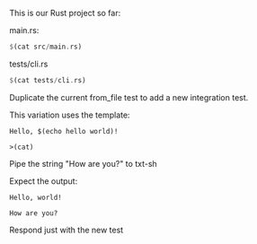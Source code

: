 This is our Rust project so far:

main.rs:

```rust
$(cat src/main.rs)
```

tests/cli.rs

```rust
$(cat tests/cli.rs)
```

Duplicate the current from_file test to add a new integration test.

This variation uses the template:

```
Hello, $(echo hello world)!

>(cat)
```

Pipe the string "How are you?" to txt-sh

Expect the output:

```
Hello, world!

How are you?
```

Respond just with the new test
